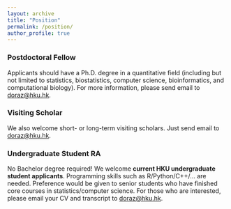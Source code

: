 ```yaml
---
layout: archive
title: "Position"
permalink: /position/
author_profile: true
---
```




### Postdoctoral Fellow
 
Applicants should have a Ph.D.  degree   in a quantitative field (including but not limited to statistics, biostatistics, computer science, bioinformatics, and computational biology). 
For more information,  please send email to <doraz@hku.hk>. 



### Visiting Scholar
We also welcome short- or long-term visiting scholars. Just send email to <doraz@hku.hk>. 



### Undergraduate Student RA 
No Bachelor degree required! We welcome **current HKU  undergraduate student applicants**. 
Programming skills such as R/Python/C++/...  are needed.   Preference would be given to senior students  who have finished core courses in statistics/computer science. For those who are interested, please email your CV and transcript to  <doraz@hku.hk>.  


